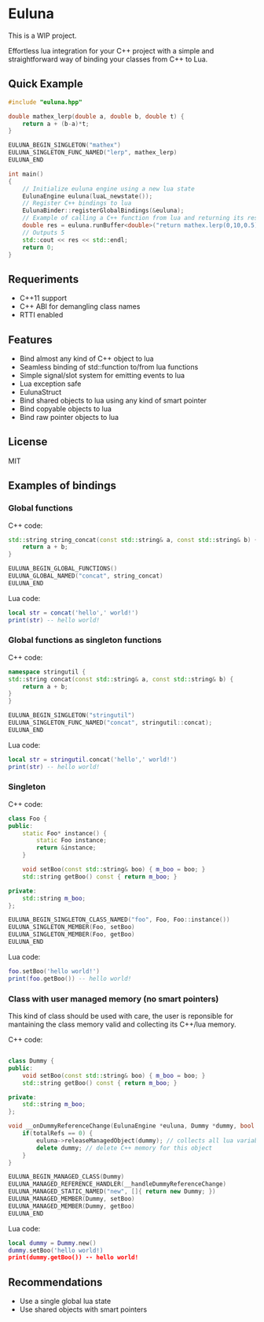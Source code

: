 Euluna
======

This is a WIP project.

Effortless lua integration for your C++ project with a simple
and straightforward way of binding your classes from C++ to Lua.

Quick Example
--------------------

```C++
#include "euluna.hpp"

double mathex_lerp(double a, double b, double t) {
    return a + (b-a)*t;
}

EULUNA_BEGIN_SINGLETON("mathex")
EULUNA_SINGLETON_FUNC_NAMED("lerp", mathex_lerp)
EULUNA_END

int main()
{
    // Initialize euluna engine using a new lua state
    EulunaEngine euluna(luaL_newstate());
    // Register C++ bindings to lua
    EulunaBinder::registerGlobalBindings(&euluna);
    // Example of calling a C++ function from lua and returning its result back to C++
    double res = euluna.runBuffer<double>("return mathex.lerp(0,10,0.5)");
    // Outputs 5
    std::cout << res << std::endl;
    return 0;
}
```

Requeriments
------------------

- C++11 support
- C++ ABI for demangling class names
- RTTI enabled

Features
-----------

- Bind almost any kind of C++ object to lua
- Seamless binding of std::function to/from lua functions
- Simple signal/slot system for emitting events to lua
- Lua exception safe
- EulunaStruct
- Bind shared objects to lua using any kind of smart pointer
- Bind copyable objects to lua
- Bind raw pointer objects to lua

License
---------
MIT

Examples of bindings
----------------------------

### Global functions

C++ code:
```C++
std::string string_concat(const std::string& a, const std::string& b) {
    return a + b;
}

EULUNA_BEGIN_GLOBAL_FUNCTIONS()
EULUNA_GLOBAL_NAMED("concat", string_concat)
EULUNA_END
```

Lua code:
```Lua
local str = concat('hello',' world!')
print(str) -- hello world!
```

### Global functions as singleton functions

C++ code:
```C++
namespace stringutil {
std::string concat(const std::string& a, const std::string& b) {
    return a + b;
}
}

EULUNA_BEGIN_SINGLETON("stringutil")
EULUNA_SINGLETON_FUNC_NAMED("concat", stringutil::concat);
EULUNA_END
```

Lua code:
```Lua
local str = stringutil.concat('hello',' world!')
print(str) -- hello world!
```

### Singleton

C++ code:
```C++
class Foo {
public:
    static Foo* instance() {
        static Foo instance;
        return &instance;
    }

    void setBoo(const std::string& boo) { m_boo = boo; }
    std::string getBoo() const { return m_boo; }

private:
    std::string m_boo;
};

EULUNA_BEGIN_SINGLETON_CLASS_NAMED("foo", Foo, Foo::instance())
EULUNA_SINGLETON_MEMBER(Foo, setBoo)
EULUNA_SINGLETON_MEMBER(Foo, getBoo)
EULUNA_END
```

Lua code:
```Lua
foo.setBoo('hello world!')
print(foo.getBoo()) -- hello world!
```

### Class with user managed memory (no smart pointers)

This kind of class should be used with care,
the user is reponsible for mantaining the class memory valid
and collecting its C++/lua memory.

C++ code:
```C++

class Dummy {
public:
    void setBoo(const std::string& boo) { m_boo = boo; }
    std::string getBoo() const { return m_boo; }

private:
    std::string m_boo;
};

void __onDummyReferenceChange(EulunaEngine *euluna, Dummy *dummy, bool addRef, int totalRefs) {
    if(totalRefs == 0) {
        euluna->releaseManagedObject(dummy); // collects all lua variables related to this object
        delete dummy; // delete C++ memory for this object
    }
}

EULUNA_BEGIN_MANAGED_CLASS(Dummy)
EULUNA_MANAGED_REFERENCE_HANDLER(__handleDummyReferenceChange)
EULUNA_MANAGED_STATIC_NAMED("new", []{ return new Dummy; })
EULUNA_MANAGED_MEMBER(Dummy, setBoo)
EULUNA_MANAGED_MEMBER(Dummy, getBoo)
EULUNA_END
```

Lua code:
```Lua
local dummy = Dummy.new()
dummy.setBoo('hello world!)
print(dummy.getBoo()) -- hello world!
```

Recommendations
-------------------------

- Use a single global lua state
- Use shared objects with smart pointers


